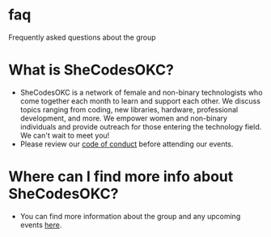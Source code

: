 # faq
Frequently asked questions about the group

# What is SheCodesOKC?
- SheCodesOKC is a network of female and non-binary technologists who come together each month to learn and support each other. We discuss topics ranging from coding, new libraries, hardware, professional development, and more. We empower women and non-binary individuals and provide outreach for those entering the technology field. We can't wait to meet you!
- Please review our [code of conduct](https://www.techlahoma.org/code-of-conduct/) before attending our events.

# Where can I find more info about SheCodesOKC?
- You can find more information about the group and any upcoming events [here](https://www.meetup.com/shecodesokc/).